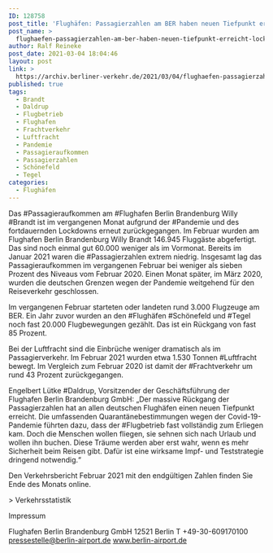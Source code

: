 ```yaml
---
ID: 128758
post_title: 'Flughäfen: Passagierzahlen am BER haben neuen Tiefpunkt erreicht Lockdown wirkt sich massiv auf den Flugverkehr aus, aus Berliner Flughäfen'
post_name: >
  flughaefen-passagierzahlen-am-ber-haben-neuen-tiefpunkt-erreicht-lockdown-wirkt-sich-massiv-auf-den-flugverkehr-aus-aus-berliner-flughaefen
author: Ralf Reineke
post_date: 2021-03-04 18:04:46
layout: post
link: >
  https://archiv.berliner-verkehr.de/2021/03/04/flughaefen-passagierzahlen-am-ber-haben-neuen-tiefpunkt-erreicht-lockdown-wirkt-sich-massiv-auf-den-flugverkehr-aus-aus-berliner-flughaefen/
published: true
tags:
  - Brandt
  - Daldrup
  - Flugbetrieb
  - Flughafen
  - Frachtverkehr
  - Luftfracht
  - Pandemie
  - Passagieraufkommen
  - Passagierzahlen
  - Schönefeld
  - Tegel
categories:
  - Flughäfen
---
```

Das #Passagieraufkommen am #Flughafen Berlin Brandenburg Willy #Brandt ist im vergangenen Monat aufgrund der #Pandemie und des fortdauernden Lockdowns erneut zurückgegangen. Im Februar wurden am Flughafen Berlin Brandenburg Willy Brandt 146.945 Fluggäste abgefertigt. Das sind noch einmal gut 60.000 weniger als im Vormonat. Bereits im Januar 2021 waren die #Passagierzahlen extrem niedrig. Insgesamt lag das Passagieraufkommen im vergangenen Februar bei weniger als sieben Prozent des Niveaus vom Februar 2020. Einen Monat später, im März 2020, wurden die deutschen Grenzen wegen der Pandemie weitgehend für den Reiseverkehr geschlossen.

Im vergangenen Februar starteten oder landeten rund 3.000 Flugzeuge am BER. Ein Jahr zuvor wurden an den #Flughäfen #Schönefeld und #Tegel noch fast 20.000 Flugbewegungen gezählt. Das ist ein Rückgang von fast 85 Prozent.

Bei der Luftfracht sind die Einbrüche weniger dramatisch als im Passagierverkehr. Im Februar 2021 wurden etwa 1.530 Tonnen #Luftfracht bewegt. Im Vergleich zum Februar 2020 ist damit der #Frachtverkehr um rund 43 Prozent zurückgegangen.

Engelbert Lütke #Daldrup, Vorsitzender der Geschäftsführung der Flughafen Berlin Brandenburg GmbH: „Der massive Rückgang der Passagierzahlen hat an allen deutschen Flughäfen einen neuen Tiefpunkt erreicht. Die umfassenden Quarantänebestimmungen wegen der Covid-19-Pandemie führten dazu, dass der #Flugbetrieb fast vollständig zum Erliegen kam. Doch die Menschen wollen fliegen, sie sehnen sich nach Urlaub und wollen ihn buchen. Diese Träume werden aber erst wahr, wenn es mehr Sicherheit beim Reisen gibt. Dafür ist eine wirksame Impf- und Teststrategie dringend notwendig.“

Den Verkehrsbericht Februar 2021 mit den endgültigen Zahlen finden Sie Ende des Monats online.

&gt; Verkehrsstatistik

Impressum

Flughafen Berlin Brandenburg GmbH
12521 Berlin
T +49-30-609170100
pressestelle@berlin-airport.de
www.berlin-airport.de